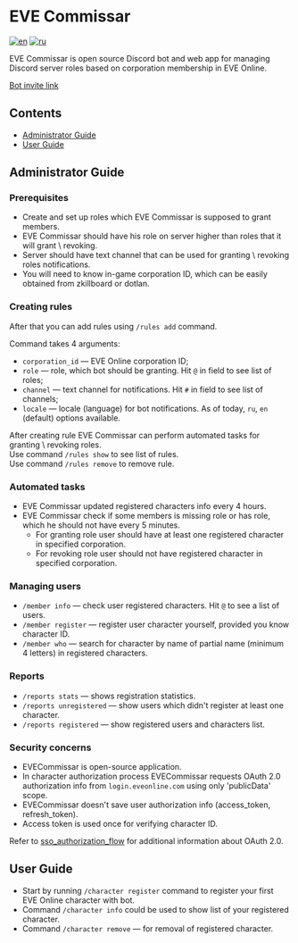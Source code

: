 # EVE Commissar

[![en](https://img.shields.io/badge/lang-en-red.svg)](https://github.com/AnaxRho/EVECommissar/blob/main/README.md)
[![ru](https://img.shields.io/badge/lang-ru-yellow.svg)](https://github.com/AnaxRho/EVECommissar/blob/main/README.ru.md)

EVE Commissar is open source Discord bot and web app for managing Discord server roles based on corporation membership in EVE Online.

[Bot invite link](https://discord.com/api/oauth2/authorize?client_id=1157665492564197437&permissions=268437504&scope=bot)

## Contents
* [Administrator Guide](#administrator-guide)
* [User Guide](#user-guide)

## Administrator Guide
    
### Prerequisites

* Create and set up roles which EVE Commissar is supposed to grant members.
* EVE Commissar should have his role on server higher than roles that it will grant \ revoking.
* Server should have text channel that can be used for granting \ revoking roles notifications.
* You will need to know in-game corporation ID, which can be easily obtained from zkillboard or dotlan.

### Creating rules

After that you can add rules using `/rules add` command.

Command takes 4 arguments:
* `corporation_id` — EVE Online corporation ID;
* `role` — role, which bot should be granting. Hit `@` in field to see list of roles;
* `channel` — text channel for notifications. Hit `#` in field to see list of channels; 
* `locale` — locale (language) for bot notifications. As of today, `ru`, `en` (default) options available. 
    
After creating rule EVE Commissar can perform automated tasks for granting \ revoking roles.\
Use command `/rules show` to see list of rules.\
Use command `/rules remove` to remove rule.

### Automated tasks

* EVE Commissar updated registered characters info every 4 hours.
* EVE Commissar check if some members is missing role or has role, which he should not have every 5 minutes.
  * For granting role user should have at least one registered character in specified corporation.
  * For revoking role user should not have registered character in specified corporation.
  
### Managing users

* `/member info` — check user registered characters. Hit `@` to see a list of users.
* `/member register` — register user character yourself, provided you know character ID.
* `/member who` — search for character by name of partial name (minimum 4 letters) in registered characters.

### Reports

* `/reports stats` — shows registration statistics.
* `/reports unregistered` — show users which didn't register at least one character.
* `/reports registered` — show registered users and characters list.

### Security concerns

* EVECommissar is open-source application.
* In character authorization process EVECommissar requests OAuth 2.0 authorization info from `login.eveonline.com` using only 'publicData' scope.
* EVECommissar doesn't save user authorization info (access_token, refresh_token).
* Access token is used once for verifying character ID.

Refer to [sso_authorization_flow](`https://docs.esi.evetech.net/docs/sso/sso_authorization_flow.html`) for additional information about OAuth 2.0.

## User Guide
        
* Start by running `/character register` command to register your first EVE Online character with bot.
* Command `/character info` could be used to show list of your registered character.
* Command `/character remove` — for removal of registered character.    